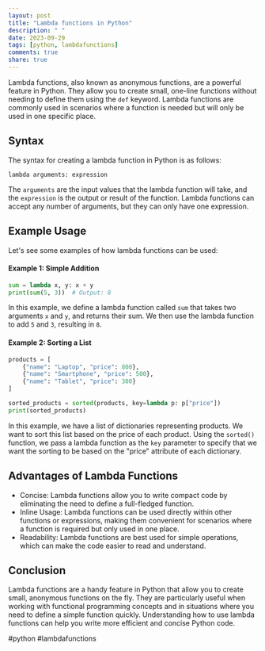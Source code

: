 ```yaml
---
layout: post
title: "Lambda functions in Python"
description: " "
date: 2023-09-29
tags: [python, lambdafunctions]
comments: true
share: true
---
```


Lambda functions, also known as anonymous functions, are a powerful feature in Python. They allow you to create small, one-line functions without needing to define them using the `def` keyword. Lambda functions are commonly used in scenarios where a function is needed but will only be used in one specific place.

## Syntax

The syntax for creating a lambda function in Python is as follows:

```
lambda arguments: expression
```

The `arguments` are the input values that the lambda function will take, and the `expression` is the output or result of the function. Lambda functions can accept any number of arguments, but they can only have one expression.

## Example Usage

Let's see some examples of how lambda functions can be used:

#### Example 1: Simple Addition

```python
sum = lambda x, y: x + y
print(sum(5, 3))  # Output: 8
```

In this example, we define a lambda function called `sum` that takes two arguments `x` and `y`, and returns their sum. We then use the lambda function to add `5` and `3`, resulting in `8`.

#### Example 2: Sorting a List

```python
products = [
    {"name": "Laptop", "price": 800},
    {"name": "Smartphone", "price": 500},
    {"name": "Tablet", "price": 300}
]

sorted_products = sorted(products, key=lambda p: p["price"])
print(sorted_products)
```

In this example, we have a list of dictionaries representing products. We want to sort this list based on the price of each product. Using the `sorted()` function, we pass a lambda function as the `key` parameter to specify that we want the sorting to be based on the "price" attribute of each dictionary.

## Advantages of Lambda Functions

- Concise: Lambda functions allow you to write compact code by eliminating the need to define a full-fledged function.
- Inline Usage: Lambda functions can be used directly within other functions or expressions, making them convenient for scenarios where a function is required but only used in one place.
- Readability: Lambda functions are best used for simple operations, which can make the code easier to read and understand.

## Conclusion

Lambda functions are a handy feature in Python that allow you to create small, anonymous functions on the fly. They are particularly useful when working with functional programming concepts and in situations where you need to define a simple function quickly. Understanding how to use lambda functions can help you write more efficient and concise Python code. 

#python #lambdafunctions